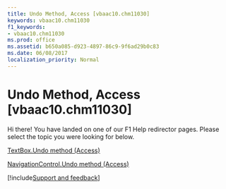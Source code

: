 ```yaml
---
title: Undo Method, Access [vbaac10.chm11030]
keywords: vbaac10.chm11030
f1_keywords:
- vbaac10.chm11030
ms.prod: office
ms.assetid: b650a085-d923-4897-86c9-9f6ad29b0c83
ms.date: 06/08/2017
localization_priority: Normal
---
```



# Undo Method, Access [vbaac10.chm11030]

Hi there! You have landed on one of our F1 Help redirector pages. Please select the topic you were looking for below.

[TextBox.Undo method (Access)](https://msdn.microsoft.com/library/b019355a-7b78-4f03-878f-d2830c20117d%28Office.15%29.aspx)

[NavigationControl.Undo method (Access)](https://msdn.microsoft.com/library/d15daeaf-5c78-5833-9fed-d57d2996e60b%28Office.15%29.aspx)

[!include[Support and feedback](~/includes/feedback-boilerplate.md)]